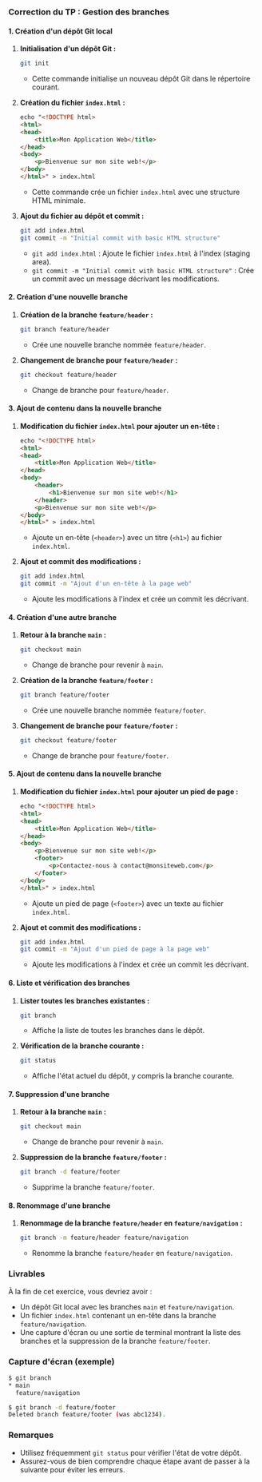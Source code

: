 ### Correction du TP : Gestion des branches

#### 1. Création d'un dépôt Git local

1. **Initialisation d'un dépôt Git :**
   ```bash
   git init
   ```
   - Cette commande initialise un nouveau dépôt Git dans le répertoire courant.

2. **Création du fichier `index.html` :**
   ```html
   echo "<!DOCTYPE html>
   <html>
   <head>
       <title>Mon Application Web</title>
   </head>
   <body>
       <p>Bienvenue sur mon site web!</p>
   </body>
   </html>" > index.html
   ```
   - Cette commande crée un fichier `index.html` avec une structure HTML minimale.

3. **Ajout du fichier au dépôt et commit :**
   ```bash
   git add index.html
   git commit -m "Initial commit with basic HTML structure"
   ```
   - `git add index.html` : Ajoute le fichier `index.html` à l'index (staging area).
   - `git commit -m "Initial commit with basic HTML structure"` : Crée un commit avec un message décrivant les modifications.

#### 2. Création d'une nouvelle branche

1. **Création de la branche `feature/header` :**
   ```bash
   git branch feature/header
   ```
   - Crée une nouvelle branche nommée `feature/header`.

2. **Changement de branche pour `feature/header` :**
   ```bash
   git checkout feature/header
   ```
   - Change de branche pour `feature/header`.

#### 3. Ajout de contenu dans la nouvelle branche

1. **Modification du fichier `index.html` pour ajouter un en-tête :**
   ```html
   echo "<!DOCTYPE html>
   <html>
   <head>
       <title>Mon Application Web</title>
   </head>
   <body>
       <header>
           <h1>Bienvenue sur mon site web!</h1>
       </header>
       <p>Bienvenue sur mon site web!</p>
   </body>
   </html>" > index.html
   ```
   - Ajoute un en-tête (`<header>`) avec un titre (`<h1>`) au fichier `index.html`.

2. **Ajout et commit des modifications :**
   ```bash
   git add index.html
   git commit -m "Ajout d'un en-tête à la page web"
   ```
   - Ajoute les modifications à l'index et crée un commit les décrivant.

#### 4. Création d'une autre branche

1. **Retour à la branche `main` :**
   ```bash
   git checkout main
   ```
   - Change de branche pour revenir à `main`.

2. **Création de la branche `feature/footer` :**
   ```bash
   git branch feature/footer
   ```
   - Crée une nouvelle branche nommée `feature/footer`.

3. **Changement de branche pour `feature/footer` :**
   ```bash
   git checkout feature/footer
   ```
   - Change de branche pour `feature/footer`.

#### 5. Ajout de contenu dans la nouvelle branche

1. **Modification du fichier `index.html` pour ajouter un pied de page :**
   ```html
   echo "<!DOCTYPE html>
   <html>
   <head>
       <title>Mon Application Web</title>
   </head>
   <body>
       <p>Bienvenue sur mon site web!</p>
       <footer>
           <p>Contactez-nous à contact@monsiteweb.com</p>
       </footer>
   </body>
   </html>" > index.html
   ```
   - Ajoute un pied de page (`<footer>`) avec un texte au fichier `index.html`.

2. **Ajout et commit des modifications :**
   ```bash
   git add index.html
   git commit -m "Ajout d'un pied de page à la page web"
   ```
   - Ajoute les modifications à l'index et crée un commit les décrivant.

#### 6. Liste et vérification des branches

1. **Lister toutes les branches existantes :**
   ```bash
   git branch
   ```
   - Affiche la liste de toutes les branches dans le dépôt.

2. **Vérification de la branche courante :**
   ```bash
   git status
   ```
   - Affiche l'état actuel du dépôt, y compris la branche courante.

#### 7. Suppression d'une branche

1. **Retour à la branche `main` :**
   ```bash
   git checkout main
   ```
   - Change de branche pour revenir à `main`.

2. **Suppression de la branche `feature/footer` :**
   ```bash
   git branch -d feature/footer
   ```
   - Supprime la branche `feature/footer`.

#### 8. Renommage d'une branche

1. **Renommage de la branche `feature/header` en `feature/navigation` :**
   ```bash
   git branch -m feature/header feature/navigation
   ```
   - Renomme la branche `feature/header` en `feature/navigation`.

### Livrables

À la fin de cet exercice, vous devriez avoir :

- Un dépôt Git local avec les branches `main` et `feature/navigation`.
- Un fichier `index.html` contenant un en-tête dans la branche `feature/navigation`.
- Une capture d'écran ou une sortie de terminal montrant la liste des branches et la suppression de la branche `feature/footer`. 

### Capture d'écran (exemple)

```bash
$ git branch
* main
  feature/navigation

$ git branch -d feature/footer
Deleted branch feature/footer (was abc1234).
```

### Remarques

- Utilisez fréquemment `git status` pour vérifier l'état de votre dépôt.
- Assurez-vous de bien comprendre chaque étape avant de passer à la suivante pour éviter les erreurs.